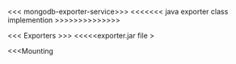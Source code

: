 <<< mongodb-exporter-service>>>
<<<<<<< java exporter class implemention >>>>>>>>>>>>>>

<<< Exporters >>>
<<<<<exporter.jar file >

<<<Mounting 
  
